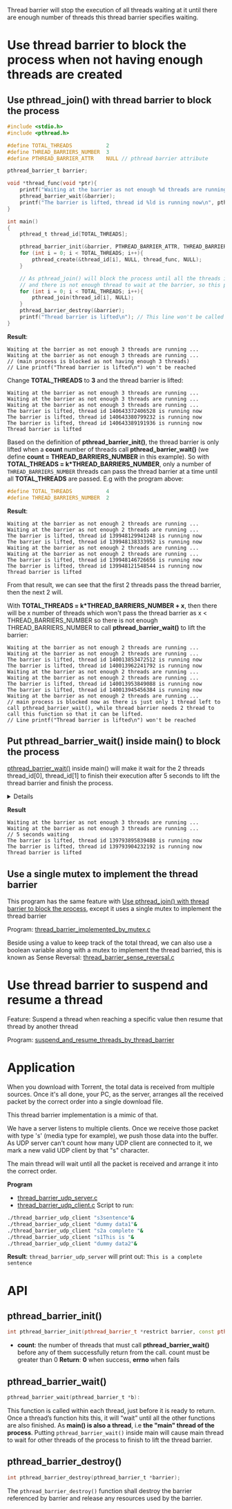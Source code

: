 Thread barrier will stop the execution of all threads waiting at it until there are enough number of threads this thread barrier specifies waiting.
# Use thread barrier to block the process when not having enough threads are created
## Use pthread_join() with thread barrier to block the process
```c
#include <stdio.h>
#include <pthread.h>

#define TOTAL_THREADS           2
#define THREAD_BARRIERS_NUMBER  3
#define PTHREAD_BARRIER_ATTR    NULL // pthread barrier attribute

pthread_barrier_t barrier;

void *thread_func(void *ptr){
    printf("Waiting at the barrier as not enough %d threads are running ...\n", THREAD_BARRIERS_NUMBER);
    pthread_barrier_wait(&barrier);
    printf("The barrier is lifted, thread id %ld is running now\n", pthread_self());
}

int main()
{  
	pthread_t thread_id[TOTAL_THREADS];

    pthread_barrier_init(&barrier, PTHREAD_BARRIER_ATTR, THREAD_BARRIERS_NUMBER);
    for (int i = 0; i < TOTAL_THREADS; i++){
        pthread_create(&thread_id[i], NULL, thread_func, NULL);
    }

    // As pthread_join() will block the process until all the threads it specifed are finished, 
    // and there is not enough thread to wait at the barrier, so this process is blocked
    for (int i = 0; i < TOTAL_THREADS; i++){
        pthread_join(thread_id[i], NULL);
    }
    pthread_barrier_destroy(&barrier);
    printf("Thread barrier is lifted\n"); // This line won't be called as TOTAL_THREADS < THREAD_BARRIERS_NUMBER
}
```
**Result**:
```
Waiting at the barrier as not enough 3 threads are running ...
Waiting at the barrier as not enough 3 threads are running ...
// (main process is blocked as not having enough 3 threads)
// Line printf("Thread barrier is lifted\n") won't be reached
```
Change **TOTAL_THREADS** to **3** and the thread barrier is lifted:
```
Waiting at the barrier as not enough 3 threads are running ...
Waiting at the barrier as not enough 3 threads are running ...
Waiting at the barrier as not enough 3 threads are running ...
The barrier is lifted, thread id 140643372406528 is running now
The barrier is lifted, thread id 140643380799232 is running now
The barrier is lifted, thread id 140643389191936 is running now
Thread barrier is lifted
```
Based on the definition of **pthread_barrier_init()**, the thread barrier is only lifted when a **count** number of threads call **pthread_barrier_wait()** (we define **count = THREAD_BARRIERS_NUMBER** in this example). So with **TOTAL_THREADS = k*THREAD_BARRIERS_NUMBER**, only a number of ``THREAD_BARRIERS_NUMBER`` threads can pass the thread barrier at a time until all **TOTAL_THREADS** are passed. E.g with the program above:
```c
#define TOTAL_THREADS           4
#define THREAD_BARRIERS_NUMBER  2
```
**Result**:
```
Waiting at the barrier as not enough 2 threads are running ...
Waiting at the barrier as not enough 2 threads are running ...
The barrier is lifted, thread id 139948129941248 is running now
The barrier is lifted, thread id 139948138333952 is running now
Waiting at the barrier as not enough 2 threads are running ...
Waiting at the barrier as not enough 2 threads are running ...
The barrier is lifted, thread id 139948146726656 is running now
The barrier is lifted, thread id 139948121548544 is running now
Thread barrier is lifted
```
From that result, we can see that the first 2 threads pass the thread barrier, then the next 2 will.

With **TOTAL_THREADS = k*THREAD_BARRIERS_NUMBER + x**, then there will be x number of threads which won't pass the thread barrier as x < THREAD_BARRIERS_NUMBER so there is not enough THREAD_BARRIERS_NUMBER to call **pthread_barrier_wait()** to lift the barrier:

```
Waiting at the barrier as not enough 2 threads are running ...
Waiting at the barrier as not enough 2 threads are running ...
The barrier is lifted, thread id 140013853472512 is running now
The barrier is lifted, thread id 140013962241792 is running now
Waiting at the barrier as not enough 2 threads are running ...
Waiting at the barrier as not enough 2 threads are running ...
The barrier is lifted, thread id 140013953849088 is running now
The barrier is lifted, thread id 140013945456384 is running now
Waiting at the barrier as not enough 2 threads are running ...
// main process is blocked now as there is just only 1 thread left to call pthread_barrier_wait(), while thread barrier needs 2 thread to call this function so that it can be lifted.
// Line printf("Thread barrier is lifted\n") won't be reached
```
## Put pthread_barrier_wait() inside main() to block the process
[pthread_barrier_wait()](#pthread_barrier_wait) inside main() will make it wait for the 2 threads thread_id[0], thread_id[1] to finish their execution after 5 seconds to lift the thread barrier and finish the process.

<details>
	
```c
#define TOTAL_THREADS           2
#define THREAD_BARRIERS_NUMBER  3
#define PTHREAD_BARRIER_ATTR    NULL // pthread barrier attribute

pthread_barrier_t barrier;

void *thread_func(void *ptr){
    printf("Waiting at the barrier as not enough %d threads are running ...\n", THREAD_BARRIERS_NUMBER);
	sleep(5);
    pthread_barrier_wait(&barrier);
    printf("The barrier is lifted, thread id %ld is running now\n", pthread_self());
}

int main()
{  
	pthread_t thread_id[TOTAL_THREADS];

    pthread_barrier_init(&barrier, PTHREAD_BARRIER_ATTR, THREAD_BARRIERS_NUMBER);
    for (int i = 0; i < TOTAL_THREADS; i++){
        pthread_create(&thread_id[i], NULL, thread_func, NULL);
    }

	pthread_barrier_wait(&barrier);

    printf("Thread barrier is lifted\n");
	pthread_barrier_destroy(&barrier);
}
```
</details>

**Result**
```
Waiting at the barrier as not enough 3 threads are running ...
Waiting at the barrier as not enough 3 threads are running ...
// 5 seconds waiting
The barrier is lifted, thread id 139793895839488 is running now
The barrier is lifted, thread id 139793904232192 is running now
Thread barrier is lifted
```
## Use a single mutex to implement the thread barrier
This program has the same feature with [Use pthread_join() with thread barrier to block the process](#use-pthread_join-with-thread-barrier-to-block-the-process), except it uses a single mutex to implement the thread barrier

Program: [thread_barrier_implemented_by_mutex.c](../src/thread_barrier_implemented_by_mutex.c)

Beside using a value to keep track of the total thread, we can also use a boolean variable along with a mutex to implement the thread barried, this is known as Sense Reversal: [thread_barrier_sense_reversal.c](../src/thread_barrier_sense_reversal)

# Use thread barrier to suspend and resume a thread
Feature: Suspend a thread when reaching a specific value then resume that thread by another thread

Program: [suspend_and_resume_threads_by_thread_barrier](https://github.com/TranPhucVinh/C/blob/master/Physical%20layer/Thread/src/suspend_and_resume_threads_by_thread_barrier.c)

# Application

When you download with Torrent, the total data is received from multiple sources. Once it's all done, your PC, as the server, arranges all the received packet by the correct order into a single download file.

This thread barrier implementation is a mimic of that.

We have a server listens to multiple clients. Once we receive those packet with type 's' (media type for example), we push those data into the buffer. As UDP server can't count how many UDP client are connected to it, we mark a new valid UDP client by that "s" character.

The main thread will wait until all the packet is received and arrange it into the correct order.

**Program**
* [thread_barrier_udp_server.c](https://github.com/TranPhucVinh/C/blob/master/Physical%20layer/Thread/src/thread_barrier_udp_server.c)
* [thread_barrier_udp_client.c](https://github.com/TranPhucVinh/C/blob/master/Physical%20layer/Thread/src/thread_barrier_udp_client.c)
Script to run:

```sh
./thread_barrier_udp_client "s3sentence"&
./thread_barrier_udp_client "dummy data1"&
./thread_barrier_udp_client "s2a complete "&
./thread_barrier_udp_client "s1This is "&
./thread_barrier_udp_client "dummy data2"&
```
**Result**: ``thread_barrier_udp_server`` will print out: ``This is a complete sentence``
# API
## pthread_barrier_init()
```cpp
int pthread_barrier_init(pthread_barrier_t *restrict barrier, const pthread_barrierattr_t *restrict attr, unsigned count);
```
* **count**: the number of threads that must call **pthread_barrier_wait()** before any of them successfully return from the call. count must be greater than 0
**Return**: **0** when success, **errno** when fails
## pthread_barrier_wait()
```c
pthread_barrier_wait(pthread_barrier_t *b):
```
This function is called within each thread, just before it is ready to return. Once a thread’s function hits this, it will “wait” until all the other functions are also finished. As **main() is also a thread**, i.e **the "main" thread of the process**. Putting ``pthread_barrier_wait()`` inside main will cause main thread to wait for other threads of the process to finish to lift the thread barrier.
## pthread_barrier_destroy()
```c
int pthread_barrier_destroy(pthread_barrier_t *barrier);
```
The ``pthread_barrier_destroy()`` function shall destroy the barrier referenced by barrier and release any resources used by the barrier.
